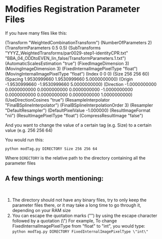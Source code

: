 # Modifies Registration Parameter Files

If you have many files like this:

(Transform "WeightedCombinationTransform")
(NumberOfParameters 2)
(TransformParameters 0.5 0.5)
(SubTransforms "YYYZ_WeightedTransforms/par0029-step1-identityCPR.txt" "BBA_04_ODDtoEVEN_lin_false/TransformParameters.1.txt")
(AutomaticScalesEstimation "true")
(FixedImageDimension 3)
(MovingImageDimension 3)
(FixedInternalImagePixelType "float")
(MovingInternalImagePixelType "float")
(Index 0 0 0)
(Size 256 256 60)
(Spacing 1.9530999660 1.9530999660 5.0000000000)
(Origin -1.9530999660 -1.9530999660 5.0000000000)
(Direction -1.0000000000 0.0000000000 0.0000000000 0.0000000000 -1.0000000000 0.0000000000 0.0000000000 0.0000000000 1.0000000000)
(UseDirectionCosines "true")
(ResampleInterpolator "FinalBSplineInterpolator")
(FinalBSplineInterpolationOrder 3)
(Resampler "DefaultResampler")
(DefaultPixelValue -1.000000)
(ResultImageFormat "nii")
(ResultImagePixelType "float")
(CompressResultImage "false")

And you want to change the value of a certain tag (e.g. Size) to a certain value (e.g. 256 256 64)

You would run this:

`python modTag.py DIRECTORY Size 256 256 64`

Where `DIRECTORY` is the relative path to the directory containing all the parameter files

## A few things worth mentioning:
<br />

1) The directory should not have any binary files, try to only keep the parameter files there, or it may take a long time to go through it, depending on your RAM size
2) You can escape the quotation marks ("") by using the escape character followed by a quotation (\\")
For example, To change FixedInternalImagePixelType from "float" to "int", you would type:
`python modTag.py DIRECTORY FixedInternalImagePixelType \"int\"`